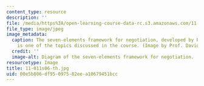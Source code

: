 ```yaml
---
content_type: resource
description: ''
file: /media/https%3A/open-learning-course-data-rc.s3.amazonaws.com/11-011-the-art-and-science-of-negotiation-spring-2006/00e5b806df95097582eea10679451bcc_11-011s06-th.jpg
file_type: image/jpeg
image_metadata:
  caption: The seven-elements framework for negotiation, developed by Roger Fisher,
    is one of the topics discussed in the course. (Image by Prof. David Laws.)
  credit: ''
  image-alt: Diagram of the seven-elements framework for negotiation.
resourcetype: Image
title: 11-011s06-th.jpg
uid: 00e5b806-df95-0975-82ee-a10679451bcc
---
```

